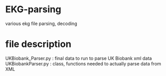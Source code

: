 # EKG-parsing
various ekg file parsing, decoding


# file description
UKBiobank_Parser.py : final data to run to parse UK Biobank xml data  
UKBiobankParser.py : class, functions needed to actually parse data from XML 
